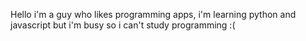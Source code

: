 Hello i'm a guy who likes programming apps, i'm learning python and javascript but i'm busy so i can't study programming :(
